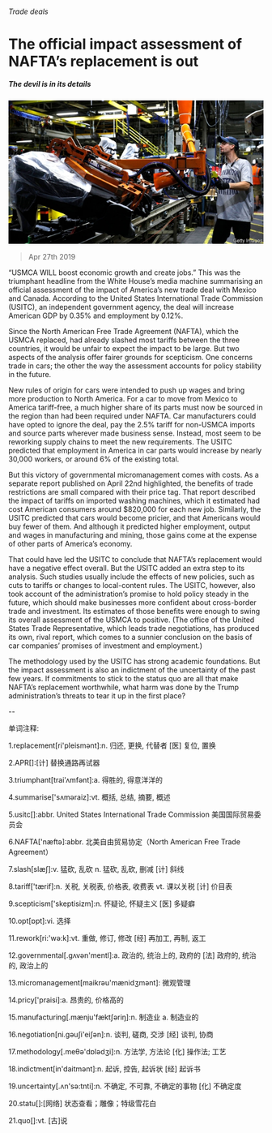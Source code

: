 ###### Trade deals

# The official impact assessment of NAFTA’s replacement is out 

##### The devil is in its details 

![image](images/20190427_FNP504.jpg) 

> Apr 27th 2019 

“USMCA WILL boost economic growth and create jobs.” This was the triumphant headline from the White House’s media machine summarising an official assessment of the impact of America’s new trade deal with Mexico and Canada. According to the United States International Trade Commission (USITC), an independent government agency, the deal will increase American GDP by 0.35% and employment by 0.12%. 

Since the North American Free Trade Agreement (NAFTA), which the USMCA replaced, had already slashed most tariffs between the three countries, it would be unfair to expect the impact to be large. But two aspects of the analysis offer fairer grounds for scepticism. One concerns trade in cars; the other the way the assessment accounts for policy stability in the future. 

New rules of origin for cars were intended to push up wages and bring more production to North America. For a car to move from Mexico to America tariff-free, a much higher share of its parts must now be sourced in the region than had been required under NAFTA. Car manufacturers could have opted to ignore the deal, pay the 2.5% tariff for non-USMCA imports and source parts wherever made business sense. Instead, most seem to be reworking supply chains to meet the new requirements. The USITC predicted that employment in America in car parts would increase by nearly 30,000 workers, or around 6% of the existing total. 

But this victory of governmental micromanagement comes with costs. As a separate report published on April 22nd highlighted, the benefits of trade restrictions are small compared with their price tag. That report described the impact of tariffs on imported washing machines, which it estimated had cost American consumers around $820,000 for each new job. Similarly, the USITC predicted that cars would become pricier, and that Americans would buy fewer of them. And although it predicted higher employment, output and wages in manufacturing and mining, those gains come at the expense of other parts of America’s economy. 

That could have led the USITC to conclude that NAFTA’s replacement would have a negative effect overall. But the USITC added an extra step to its analysis. Such studies usually include the effects of new policies, such as cuts to tariffs or changes to local-content rules. The USITC, however, also took account of the administration’s promise to hold policy steady in the future, which should make businesses more confident about cross-border trade and investment. Its estimates of those benefits were enough to swing its overall assessment of the USMCA to positive. (The office of the United States Trade Representative, which leads trade negotiations, has produced its own, rival report, which comes to a sunnier conclusion on the basis of car companies’ promises of investment and employment.) 

The methodology used by the USITC has strong academic foundations. But the impact assessment is also an indictment of the uncertainty of the past few years. If commitments to stick to the status quo are all that make NAFTA’s replacement worthwhile, what harm was done by the Trump administration’s threats to tear it up in the first place? 

-- 

 单词注释:

1.replacement[ri'pleismәnt]:n. 归还, 更换, 代替者 [医] 复位, 置换 

2.APR[]:[计] 替换通路再试器 

3.triumphant[trai'ʌmfәnt]:a. 得胜的, 得意洋洋的 

4.summarise['sʌmәraiz]:vt. 概括, 总结, 摘要, 概述 

5.usitc[]:abbr. United States International Trade Commission 美国国际贸易委员会 

6.NAFTA['næftə]:abbr. 北美自由贸易协定（North American Free Trade Agreement） 

7.slash[slæʃ]:v. 猛砍, 乱砍 n. 猛砍, 乱砍, 删减 [计] 斜线 

8.tariff['tærif]:n. 关税, 关税表, 价格表, 收费表 vt. 课以关税 [计] 价目表 

9.scepticism['skeptisizm]:n. 怀疑论, 怀疑主义 [医] 多疑癖 

10.opt[ɒpt]:vi. 选择 

11.rework[ri:'wә:k]:vt. 重做, 修订, 修改 [经] 再加工, 再制, 返工 

12.governmental[.gʌvәn'mentl]:a. 政治的, 统治上的, 政府的 [法] 政府的, 统治的, 政治上的 

13.micromanagement[maikrəu'mænidʒmənt]: 微观管理 

14.pricy['praisi]:a. 昂贵的, 价格高的 

15.manufacturing[.mænju'fæktʃәriŋ]:n. 制造业 a. 制造业的 

16.negotiation[ni.gәuʃi'eiʃәn]:n. 谈判, 磋商, 交涉 [经] 谈判, 协商 

17.methodology[.meθә'dɒlәdʒi]:n. 方法学, 方法论 [化] 操作法; 工艺 

18.indictment[in'daitmәnt]:n. 起诉, 控告, 起诉状 [经] 起诉书 

19.uncertainty[.ʌn'sә:tnti]:n. 不确定, 不可靠, 不确定的事物 [化] 不确定度 

20.statu[]:[网络] 状态查看；雕像；特级雪花白 

21.quo[]:vt. [古]说 

